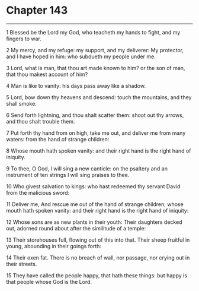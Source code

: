 # Chapter 143

***

1 Blessed be the Lord my God, who teacheth my hands to fight, and my fingers to war.

2 My mercy, and my refuge: my support, and my deliverer: My protector, and I have hoped in him: who subdueth my people under me.

3 Lord, what is man, that thou art made known to him? or the son of man, that thou makest account of him?

4 Man is like to vanity: his days pass away like a shadow.

5 Lord, bow down thy heavens and descend: touch the mountains, and they shall smoke.

6 Send forth lightning, and thou shalt scatter them: shoot out thy arrows, and thou shalt trouble them.

7 Put forth thy hand from on high, take me out, and deliver me from many waters: from the hand of strange children:

8 Whose mouth hath spoken vanity: and their right hand is the right hand of iniquity.

9 To thee, O God, I will sing a new canticle: on the psaltery and an instrument of ten strings I will sing praises to thee.

10 Who givest salvation to kings: who hast redeemed thy servant David from the malicious sword:

11 Deliver me, And rescue me out of the hand of strange children; whose mouth hath spoken vanity: and their right hand is the right hand of iniquity:

12 Whose sons are as new plants in their youth: Their daughters decked out, adorned round about after the similitude of a temple:

13 Their storehouses full, flowing out of this into that. Their sheep fruitful in young, abounding in their goings forth:

14 Their oxen fat. There is no breach of wall, nor passage, nor crying out in their streets.

15 They have called the people happy, that hath these things: but happy is that people whose God is the Lord.

